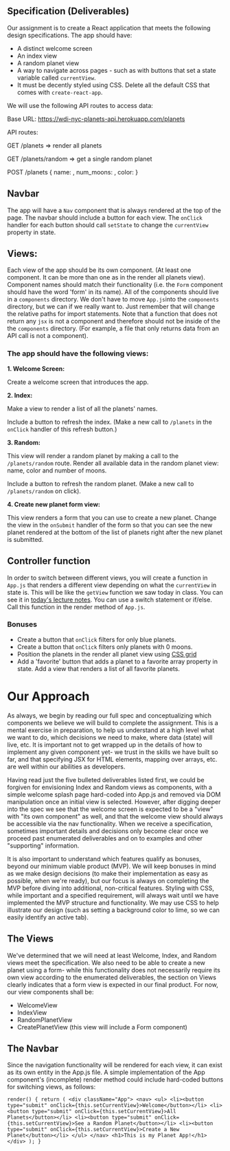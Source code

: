 ## Specification (Deliverables)

Our assignment is to create a React application that meets the following design specifications.  The app should have:

- A distinct welcome screen
- An index view
- A random planet view
- A way to navigate across pages - such as with buttons that set a state variable called `currentView`.
- It must be decently styled using CSS.  Delete all the default CSS that comes with `create-react-app`.

We will use the following API routes to access data:

Base URL: https://wdi-nyc-planets-api.herokuapp.com/planets

API routes:

GET /planets => render all planets

GET /planets/random => get a single random planet

POST /planets { name: <string>, num_moons: <number>, color: <strings> }

## Navbar

The app will have a `Nav` component that is always rendered at the top of the page. 
The navbar should include a button for each view. 
The `onClick` handler for each button should call `setState` to change the `currentView` property in state.

## Views:

Each view of the app should be its own component. (At least one component. It can be more than one as in the render all planets view). Component names should match their functionality (i.e. the `Form` component should have the word 'form' in its name). All of the components should live in a `components` directory. We don't have to move `App.js`into the `components` directory, but we can if we really want to. Just remember that will change the relative paths for import statements. Note that a function that does not return any `jsx` is not a component and therefore should not be inside of the the `components` directory. (For example, a file that only returns data from an API call is not a component).

### The app should have the following views:
 
**1. Welcome Screen:** 

 Create a welcome screen that introduces the app.

**2. Index:** 

  Make a view to render a list of all the planets' names. 

  Include a button to refresh the index. (Make a new call to `/planets` in the `onClick` handler of this refresh button.)

**3. Random:** 

  This view will render a random planet by making a call to the `/planets/random` route. Render all available data in the random planet view: name, color and number of moons.

  Include a button to refresh the random planet. (Make a new call to `/planets/random` on click).

**4. Create new planet form view:** 

  This view renders a form that you can use to create a new planet. Change the view in the 
  `onSubmit` handler of the form so that you can see the new planet rendered at the bottom of the list of 
   planets right after the new planet is submitted.
   
## Controller function
   
  In order to switch between different views, you will create a function in `App.js` that renders a different 
  view depending on what the `currentView` in state is. This will be like the `getView` function we saw today in class. You can see it in [today's lecture notes](https://git.generalassemb.ly/sei-nyc-jeopardy/conditional-render). You can use a switch statement or if/else. 
  Call this function in the render method of `App.js`.
  
 
   
### Bonuses

- Create a button that `onClick` filters for only blue planets.
- Create a button that `onClick` filters only planets with 0 moons.
- Position the planets in the render all planet view using [CSS grid](https://css-tricks.com/snippets/css/complete-guide-grid/)
- Add a 'favorite' button that adds a planet to a favorite array property in state. Add a view that renders a list of all favorite planets. 

# Our Approach

As always, we begin by reading our full spec and conceptualizing which components we believe we will build to complete the assignment.  This is a mental exercise in preparation, to help us understand at a high level what we want to do, which decisions we need to make, where data (state) will live, etc.  It is important not to get wrapped up in the details of how to implement any given component yet- we trust in the skills we have built so far, and that specifying JSX for HTML elements, mapping over arrays, etc. are well within our abilities as developers.

Having read just the five bulleted deliverables listed first, we could be forgiven for envisioning Index and Random views as components, with a simple welcome splash page hard-coded into App.js and removed via DOM manipulation once an initial view is selected.  However, after digging deeper into the spec we see that the welcome screen is expected to be a "view" with "its own component" as well, and that the welcome view should always be accessible via the nav functionality.  When we receive a specification, sometimes important details and decisions only become clear once we proceed past enumerated deliverables and on to examples and other "supporting" information.

It is also important to understand which features qualify as bonuses, beyond our minimum viable product (MVP).  We will keep bonuses in mind as we make design decisions (to make their implementation as easy as possible, when we're ready), but our focus is always on completing the MVP before diving into additional, non-critical features.  Styling with CSS, while important and a specified requirement, will always wait until we have implemented the MVP structure and functionality.  We may use CSS to help illustrate our design (such as setting a background color to lime, so we can easily identify an active tab).

## The Views

We've determined that we will need at least Welcome, Index, and Random views meet the specification.  We also need to be able to create a new planet using a form- while this functionality does not necessarily require its own view according to the enumerated deliverables, the section on Views clearly indicates that a form view is expected in our final product.  For now, our view components shall be:

- WelcomeView
- IndexView
- RandomPlanetView
- CreatePlanetView (this view will include a Form component)

## The Navbar

Since the navigation functionality will be rendered for each view, it can exist as its own entity in the App.js file.  A simple implementation of the App component's (incomplete) render method could include hard-coded buttons for switching views, as follows:

`render() {
	return (
	  <div className="App">
	    <nav>
	      <ul>
	        <li><button type="submit" onClick={this.setCurrentView}>Welcome</button></li>
	        <li><button type="submit" onClick={this.setCurrentView}>All Planets</button></li>
	        <li><button type="submit" onClick={this.setCurrentView}>See a Random Planet</button></li>
	        <li><button type="submit" onClick={this.setCurrentView}>Create a New Planet</button></li>
	      </ul>
	    </nav>
	    <h1>This is my Planet App!</h1>
	  </div>
	);
}`
